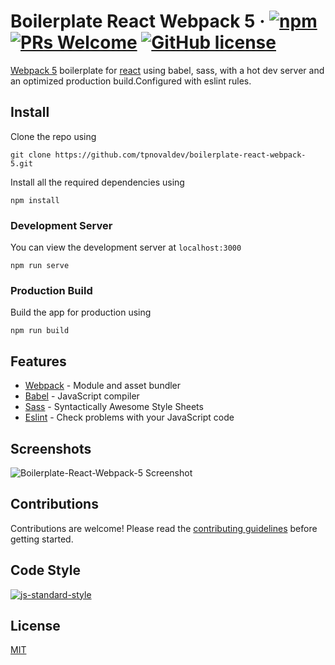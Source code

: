 # Boilerplate React Webpack 5 &middot; [![npm](https://img.shields.io/npm/v/npm.svg?style=flat-square)](https://www.npmjs.com/package/npm) [![PRs Welcome](https://img.shields.io/badge/PRs-welcome-brightgreen.svg?style=flat-square)](http://makeapullrequest.com) [![GitHub license](https://img.shields.io/badge/license-MIT-blue.svg?style=flat-square)](LICENSE)

[Webpack 5](https://webpack.js.org/) boilerplate for [react](https://reactjs.org/) using babel, sass, with a hot dev server and an optimized production build.Configured with eslint rules.

## Install

Clone the repo using

    git clone https://github.com/tpnovaldev/boilerplate-react-webpack-5.git

Install all the required dependencies using

    npm install

### Development Server

You can view the development server at `localhost:3000`

    npm run serve

### Production Build

Build the app for production using

    npm run build

## Features

- [Webpack](https://webpack.js.org/) - Module and asset bundler
- [Babel](https://babeljs.io/) - JavaScript compiler
- [Sass](https://sass-lang.com/) - Syntactically Awesome Style Sheets
- [Eslint](https://eslint.org/) - Check problems with your JavaScript code

## Screenshots

![Boilerplate-React-Webpack-5 Screenshot](https://miro.medium.com/max/1400/1*LhWEbuM97FMdpTOJ7wJFOA.jpeg)

## Contributions

Contributions are welcome! Please read the [contributing guidelines](https://github.com/tpnovaldev/boilerplate-react-webpack-5/blob/main/CONTRIBUTING.md) before getting started.

## Code Style

[![js-standard-style](https://cdn.rawgit.com/standard/standard/master/badge.svg)](https://github.com/standard/standard)

## License

[MIT](https://github.com/tpnovaldev/boilerplate-react-webpack-5/blob/main/LICENSE.md)
